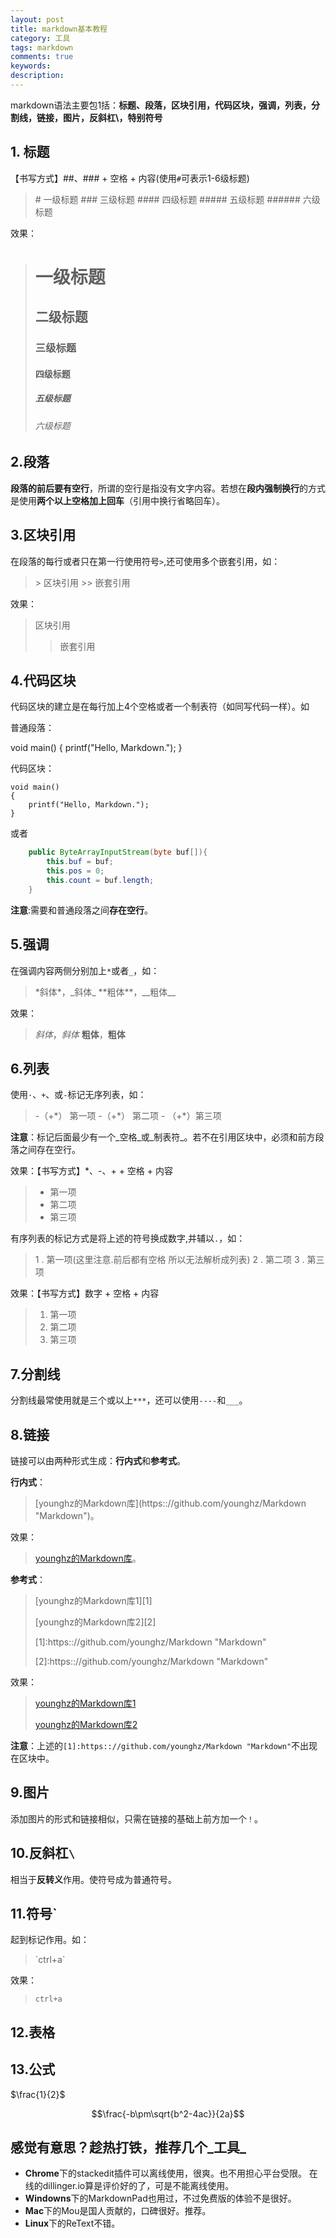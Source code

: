 ```yaml
---
layout: post
title: markdown基本教程
category: 工具
tags: markdown
comments: true
keywords:
description:
---
```

markdown语法主要包1括：**标题、段落，区块引用，代码区块，强调，列表，分割线，链接，图片，反斜杠\，特别符号**

## 1. 标题

【书写方式】##、### + 空格 + 内容(使用`#`可表示1-6级标题)  
> \# 一级标题
> \### 三级标题
> \#### 四级标题
> \##### 五级标题
> \###### 六级标题    

效果：  
> # 一级标题
> ## 二级标题
> ### 三级标题
> #### 四级标题
> ##### 五级标题
> ###### 六级标题

## 2.段落

**段落的前后要有空行**，所谓的空行是指没有文字内容。若想在**段内强制换行**的方式是使用**两个以上空格加上回车**（引用中换行省略回车）。

## 3.区块引用

在段落的每行或者只在第一行使用符号`>`,还可使用多个嵌套引用，如：

> \> 区块引用
> \>> 嵌套引用

效果：

> 区块引用
>
>> 嵌套引用

## 4.代码区块

代码区块的建立是在每行加上4个空格或者一个制表符（如同写代码一样）。如

普通段落：

void main()
{
    printf("Hello, Markdown.");
}

代码区块：

    void main()
    {
        printf("Hello, Markdown.");
    }

或者

```java
	public ByteArrayInputStream(byte buf[]){
		this.buf = buf;
		this.pos = 0;
		this.count = buf.length;
	}
```

**注意**:需要和普通段落之间**存在空行**。

## 5.强调

在强调内容两侧分别加上`*`或者`_`，如：

> \*斜体\*，\_斜体\_
> \*\*粗体\*\*，\_\_粗体\_\_

效果：

> *斜体*，_斜体_
> **粗体**，__粗体__

## 6.列表

使用`·`、`+`、或`-`标记无序列表，如：

> \-（+\*） 第一项
> \-（+\*） 第二项
> \- （+\*）第三项

**注意**：标记后面最少有一个_空格_或_制表符_。若不在引用区块中，必须和前方段落之间存在空行。

效果：【书写方式】*、-、+ + 空格 + 内容

> + 第一项
> + 第二项
> + 第三项

有序列表的标记方式是将上述的符号换成数字,并辅以`.`，如：

> 1 . 第一项(这里注意.前后都有空格 所以无法解析成列表)
> 2 . 第二项
> 3 . 第三项

效果：【书写方式】数字 + 空格 + 内容

> 1. 第一项
> 2. 第二项
> 3. 第三项

## 7.分割线

分割线最常使用就是三个或以上`***`，还可以使用`----`和`___`。

## 8.链接

链接可以由两种形式生成：**行内式**和**参考式**。

**行内式**：
> \[younghz的Markdown库\]\(https:://github.com/younghz/Markdown "Markdown"\)。

效果：

> [younghz的Markdown库](https:://github.com/younghz/Markdown "Markdown")。

**参考式**：

> \[younghz的Markdown库1\]\[1\]
>
> \[younghz的Markdown库2\]\[2\]
>
> \[1\]:https:://github.com/younghz/Markdown "Markdown"
>
> \[2\]:https:://github.com/younghz/Markdown "Markdown"

效果：

> [younghz的Markdown库1][1]
>
> [younghz的Markdown库2][2]
>
[1]: https:://github.com/younghz/Markdown "Markdown"

[2]: https:://github.com/younghz/Markdown "Markdown"

**注意**：上述的`[1]:https:://github.com/younghz/Markdown "Markdown"`不出现在区块中。

## 9.图片

添加图片的形式和链接相似，只需在链接的基础上前方加一个`！`。

## 10.反斜杠`\`

相当于**反转义**作用。使符号成为普通符号。

## 11.符号`

起到标记作用。如：

>\`ctrl+a\`

效果：

>`ctrl+a`

## 12.表格

## 13.公式

$\frac{1}{2}$

$$\frac{-b\pm\sqrt{b^2-4ac}}{2a}$$


## 感觉有意思？趁热打铁，推荐几个_工具_
+ **Chrome**下的stackedit插件可以离线使用，很爽。也不用担心平台受限。
在线的dillinger.io算是评价好的了，可是不能离线使用。   
+ **Windowns**下的MarkdownPad也用过，不过免费版的体验不是很好。
+ **Mac**下的Mou是国人贡献的，口碑很好。推荐。
+ **Linux**下的ReText不错。
